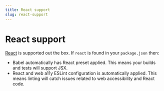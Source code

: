 ```yaml
---
title: React support
slug: react-support
---
```


# React support

[React](https://reactjs.org/) is supported out the box. If `react` is found in your `package.json` then:

- Babel automatically has React preset applied. This means your builds and tests will support JSX.
- React and web a11y ESLint configuration is automatically applied. This means linting will catch issues related to web accessibility and React code.
